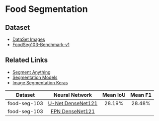 # Food Segmentation

## Dataset

* [DataSet Images](https://mm.cs.uec.ac.jp/uecfoodpix/)
* [FoodSeg103-Benchmark-v1](https://github.com/LARC-CMU-SMU/FoodSeg103-Benchmark-v1)

## Related Links

* [Segment Anything](https://segment-anything.com/)
* [Segmentation Models](https://github.com/qubvel/segmentation_models)
* [Image Segmentation Keras](https://github.com/divamgupta/image-segmentation-keras)

| Dataset | Neural Network | Mean IoU | Mean F1 |
| :----: | :----: | :----: | :----: |
| food-seg-103 | [U-Net DenseNet121](https://drive.google.com/file/d/1x5V3QdXmeLrPmv45w9W6ywFc6yDkpNBb/view?usp=share_link) | 28.19% | 28.48% |
| food-seg-103 | [FPN DenseNet121]() | | |
